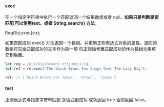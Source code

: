 #### exec

在一个指定字符串中执行一个匹配返回一个结果数组或者 null。**如果只是判断是否匹配 可以使用test。或者 String.search() 方法**。

RegObj.exec(str); 

如果匹配成功 exec() 方法返回一个数组。并更新正则表达式对象的属性。返回的数组将完全匹配成功的文本作为第一项 将正则括号里匹配成功的作为数组元素填充到后面。

```javascript
let reg = /quick\s(brown).+?(jumps)/ig;
let ret = re.exec('The Quick Brown Fox Jumps Over The Lazy Dog');

ret; // ['Quick Brown Fox Jumps', 'Brown', 'Jumps']
```



#### test

正则表达式与指定字符串匹配 是否匹配成功 成功返回 true 否则返回 false。



